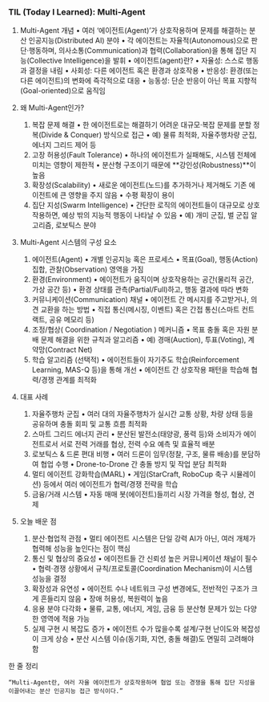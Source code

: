 ### TIL (Today I Learned): Multi-Agent

1. Multi-Agent 개념
	•	여러 ‘에이전트(Agent)’가 상호작용하며 문제를 해결하는 분산 인공지능(Distributed AI) 분야
	•	각 에이전트는 자율적(Autonomous)으로 판단·행동하며, 의사소통(Communication)과 협력(Collaboration)을 통해 집단 지능(Collective Intelligence)을 발휘
	•	에이전트(agent)란?
	•	자율성: 스스로 행동과 결정을 내림
	•	사회성: 다른 에이전트 혹은 환경과 상호작용
	•	반응성: 환경(또는 다른 에이전트)의 변화에 즉각적으로 대응
	•	능동성: 단순 반응이 아닌 목표 지향적(Goal-oriented)으로 움직임

2. 왜 Multi-Agent인가?
	1.	복잡 문제 해결
	•	한 에이전트로는 해결하기 어려운 대규모·복잡 문제를 분할 정복(Divide & Conquer) 방식으로 접근
	•	예) 물류 최적화, 자율주행차량 군집, 에너지 그리드 제어 등
	2.	고장 허용성(Fault Tolerance)
	•	하나의 에이전트가 실패해도, 시스템 전체에 미치는 영향이 제한적
	•	분산형 구조이기 때문에 **강인성(Robustness)**이 높음
	3.	확장성(Scalability)
	•	새로운 에이전트(노드)를 추가하거나 제거해도 기존 에이전트에 큰 영향을 주지 않음
	•	수평 확장이 용이
	4.	집단 지성(Swarm Intelligence)
	•	간단한 로직의 에이전트들이 대규모로 상호작용하면, 예상 밖의 지능적 행동이 나타날 수 있음
	•	예) 개미 군집, 벌 군집 알고리즘, 로보틱스 분야

3. Multi-Agent 시스템의 구성 요소
	1.	에이전트(Agent)
	•	개별 인공지능 혹은 프로세스
	•	목표(Goal), 행동(Action) 집합, 관찰(Observation) 영역을 가짐
	2.	환경(Environment)
	•	에이전트가 움직이며 상호작용하는 공간(물리적 공간, 가상 공간 등)
	•	환경 상태를 관측(Partial/Full)하고, 행동 결과에 따라 변화
	3.	커뮤니케이션(Communication) 채널
	•	에이전트 간 메시지를 주고받거나, 의견 교환을 하는 방법
	•	직접 통신(메시징, 이벤트) 혹은 간접 통신(스마트 컨트랙트, 공유 메모리 등)
	4.	조정/협상( Coordination / Negotiation ) 메커니즘
	•	목표 충돌 혹은 자원 분배 문제 해결을 위한 규칙과 알고리즘
	•	예) 경매(Auction), 투표(Voting), 계약망(Contract Net)
	5.	학습 알고리즘 (선택적)
	•	에이전트들이 자기주도 학습(Reinforcement Learning, MAS-Q 등)을 통해 개선
	•	에이전트 간 상호작용 패턴을 학습해 협력/경쟁 관계를 최적화

4. 대표 사례
	1.	자율주행차 군집
	•	여러 대의 자율주행차가 실시간 교통 상황, 차량 상태 등을 공유하며 충돌 회피 및 교통 흐름 최적화
	2.	스마트 그리드 에너지 관리
	•	분산된 발전소(태양광, 풍력 등)와 소비자가 에이전트로서 서로 전력 거래를 협상, 전력 수요 예측 및 효율적 배분
	3.	로보틱스 & 드론 편대 비행
	•	여러 드론이 임무(정찰, 구조, 물류 배송)를 분담하여 협업 수행
	•	Drone-to-Drone 간 충돌 방지 및 작업 분담 최적화
	4.	멀티 에이전트 강화학습(MARL)
	•	게임(StarCraft, RoboCup 축구 시뮬레이션) 등에서 여러 에이전트가 협력/경쟁 전략을 학습
	5.	금융/거래 시스템
	•	자동 매매 봇(에이전트)들끼리 시장 가격을 형성, 협상, 견제

5. 오늘 배운 점
	1.	분산·협업적 관점
	•	멀티 에이전트 시스템은 단일 강력 AI가 아닌, 여러 개체가 협력해 성능을 높인다는 점이 핵심
	2.	통신 및 협상의 중요성
	•	에이전트들 간 신뢰성 높은 커뮤니케이션 채널이 필수
	•	협력·경쟁 상황에서 규칙/프로토콜(Coordination Mechanism)이 시스템 성능을 결정
	3.	확장성과 유연성
	•	에이전트 수나 네트워크 구성 변경에도, 전반적인 구조가 크게 흔들리지 않음
	•	장애 허용성, 복원력이 높음
	4.	응용 분야 다각화
	•	물류, 교통, 에너지, 게임, 금융 등 분산형 문제가 있는 다양한 영역에 적용 가능
	5.	실제 구현 시 복잡도 증가
	•	에이전트 수가 많을수록 설계/구현 난이도와 복잡성이 크게 상승
	•	분산 시스템 이슈(동기화, 지연, 충돌 해결)도 면밀히 고려해야 함

한 줄 정리

	“Multi-Agent란, 여러 자율 에이전트가 상호작용하며 협업 또는 경쟁을 통해 집단 지성을 이끌어내는 분산 인공지능 접근 방식이다.”